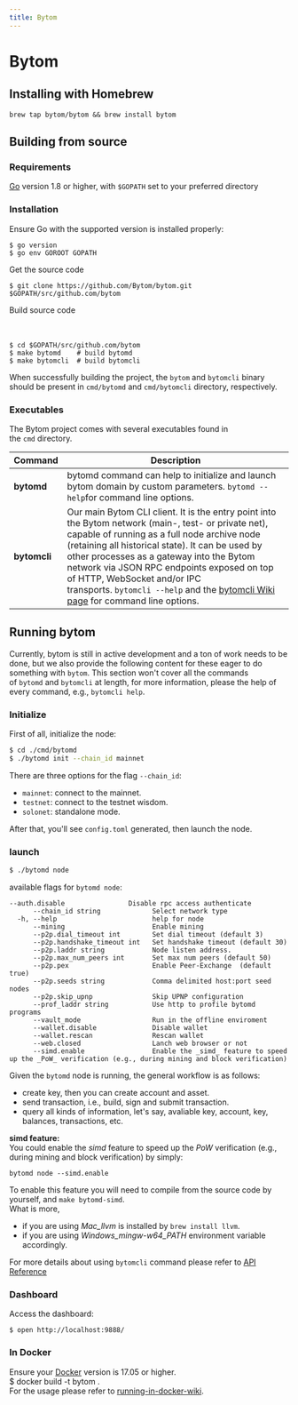 ```yaml
---
title: Bytom
---
```


# Bytom

<a name="8a5c42b7"></a>
## Installing with Homebrew
```
brew tap bytom/bytom && brew install bytom
```
<a name="b3abf203"></a>
## [](https://github.com/Bytom/bytom#building-from-source)Building from source
<a name="Requirements"></a>
### [](https://github.com/Bytom/bytom#requirements)Requirements
[Go](https://golang.org/doc/install) version 1.8 or higher, with `$GOPATH` set to your preferred directory
<a name="Installation"></a>
### [](https://github.com/Bytom/bytom#installation)Installation
Ensure Go with the supported version is installed properly:

```
$ go version
$ go env GOROOT GOPATH
```

Get the source code

```
$ git clone https://github.com/Bytom/bytom.git $GOPATH/src/github.com/bytom
```

Build source code<br /><br /><br />
```
$ cd $GOPATH/src/github.com/bytom
$ make bytomd    # build bytomd
$ make bytomcli  # build bytomcli
```

When successfully building the project, the `bytom` and `bytomcli` binary should be present in `cmd/bytomd` and `cmd/bytomcli` directory, respectively.
<a name="Executables"></a>
### [](https://github.com/Bytom/bytom#executables)Executables
The Bytom project comes with several executables found in the `cmd` directory.

| Command | Description |
| --- | --- |
| **bytomd** | bytomd command can help to initialize and launch bytom domain by custom parameters. `bytomd --help`for command line options. |
| **bytomcli** | Our main Bytom CLI client. It is the entry point into the Bytom network (main-, test- or private net), capable of running as a full node archive node (retaining all historical state). It can be used by other processes as a gateway into the Bytom network via JSON RPC endpoints exposed on top of HTTP, WebSocket and/or IPC transports. `bytomcli --help` and the [bytomcli Wiki page](https://github.com/Bytom/bytom/wiki/Command-Line-Options) for command line options. |

<a name="1aae734a"></a>
## [](https://github.com/Bytom/bytom#running-bytom)Running bytom
Currently, bytom is still in active development and a ton of work needs to be done, but we also provide the following content for these eager to do something with `bytom`. This section won't cover all the commands of `bytomd` and `bytomcli` at length, for more information, please the help of every command, e.g., `bytomcli help`.
<a name="Initialize"></a>
### [](https://github.com/Bytom/bytom#initialize)Initialize
First of all, initialize the node:

```bash
$ cd ./cmd/bytomd
$ ./bytomd init --chain_id mainnet
```

There are three options for the flag `--chain_id`:<br />
* `mainnet`: connect to the mainnet.
* `testnet`: connect to the testnet wisdom.
* `solonet`: standalone mode.

After that, you'll see `config.toml` generated, then launch the node.
<a name="launch"></a>
### [](https://github.com/Bytom/bytom#launch)launch

```bash
$ ./bytomd node
```

available flags for `bytomd node`:
```
--auth.disable                Disable rpc access authenticate
      --chain_id string             Select network type
  -h, --help                        help for node
      --mining                      Enable mining
      --p2p.dial_timeout int        Set dial timeout (default 3)
      --p2p.handshake_timeout int   Set handshake timeout (default 30)
      --p2p.laddr string            Node listen address.
      --p2p.max_num_peers int       Set max num peers (default 50)
      --p2p.pex                     Enable Peer-Exchange  (default true)
      --p2p.seeds string            Comma delimited host:port seed nodes
      --p2p.skip_upnp               Skip UPNP configuration
      --prof_laddr string           Use http to profile bytomd programs
      --vault_mode                  Run in the offline enviroment
      --wallet.disable              Disable wallet
      --wallet.rescan               Rescan wallet
      --web.closed                  Lanch web browser or not
      --simd.enable                 Enable the _simd_ feature to speed up the _PoW_ verification (e.g., during mining and block verification)
```

Given the `bytomd` node is running, the general workflow is as follows:
* create key, then you can create account and asset.
* send transaction, i.e., build, sign and submit transaction.
* query all kinds of information, let's say, avaliable key, account, key, balances, transactions, etc.

**simd feature:**<br />You could enable the _simd_ feature to speed up the _PoW_ verification (e.g., during mining and block verification) by simply:
```
bytomd node --simd.enable
```
To enable this feature you will need to compile from the source code by yourself, and `make bytomd-simd`.<br />What is more,
* if you are using _Mac_llvm_ is installed by `brew install llvm`.
* if you are using _Windows_mingw-w64_PATH_ environment variable accordingly.

For more details about using `bytomcli` command please refer to [API Reference](https://github.com/Bytom/bytom/wiki/API-Reference)
<a name="Dashboard"></a>
### [](https://github.com/Bytom/bytom#dashboard)Dashboard
Access the dashboard:
```
$ open http://localhost:9888/
```
<a name="7dbea6a4"></a>
### [](https://github.com/Bytom/bytom#in-docker)In Docker
Ensure your [Docker](https://www.docker.com/) version is 17.05 or higher.<br />$ docker build -t bytom .<br />For the usage please refer to [running-in-docker-wiki](https://github.com/Bytom/bytom/wiki/Running-in-Docker).
